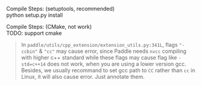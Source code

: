 Compile Steps:  (setuptools, recommended)  
python setup.py install

Compile Steps:  (CMake, not work)  
TODO: support cmake

> In `paddle/utils/cpp_extension/extension_utils.py:341L`, flags `"-ccbin"` & `"cc"` may cause error, since Paddle needs `nvcc` compiling with higher c++ standard while these flags may cause flag like `-std=c++14` does not work, when you are using a lower version gcc. Besides, we usually recommand to set gcc path to `CC` rather than `cc` in Linux, it will also cause error. Just annotate them.
